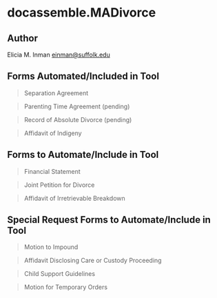 # docassemble.MADivorce

## Author

Elicia M. Inman
einman@suffolk.edu

## Forms Automated/Included in Tool
> Separation Agreement

> Parenting Time Agreement (pending)

> Record of Absolute Divorce (pending)

> Affidavit of Indigeny

## Forms to Automate/Include in Tool
> Financial Statement

> Joint Petition for Divorce

> Affidavit of Irretrievable Breakdown

## Special Request Forms to Automate/Include in Tool
> Motion to Impound

> Affidavit Disclosing Care or Custody Proceeding

> Child Support Guidelines

> Motion for Temporary Orders

